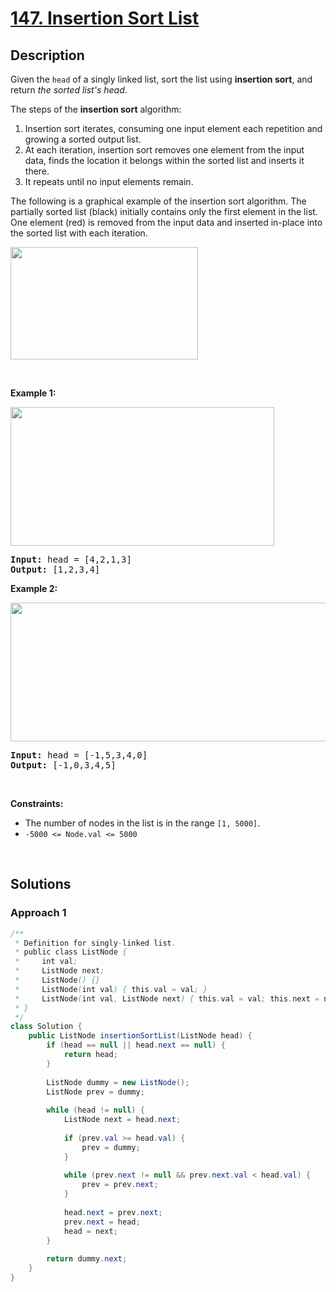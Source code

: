 # [147. Insertion Sort List](https://leetcode.com/problems/insertion-sort-list)

## Description

<p>Given the <code>head</code> of a singly linked list, sort the list using <strong>insertion sort</strong>, and return <em>the sorted list&#39;s head</em>.</p>

<p>The steps of the <strong>insertion sort</strong> algorithm:</p>

<ol>
    <li>Insertion sort iterates, consuming one input element each repetition and growing a sorted output list.</li>
    <li>At each iteration, insertion sort removes one element from the input data, finds the location it belongs within the sorted list and inserts it there.</li>
    <li>It repeats until no input elements remain.</li>
</ol>

<p>The following is a graphical example of the insertion sort algorithm. The partially sorted list (black) initially contains only the first element in the list. One element (red) is removed from the input data and inserted in-place into the sorted list with each iteration.</p>
<img alt="" src="https://fastly.jsdelivr.net/gh/doocs/leetcode@main/solution/0100-0199/0147.Insertion%20Sort%20List/images/Insertion-sort-example-300px.gif" style="height:180px; width:300px" />
<p>&nbsp;</p>

<p><strong class="example">Example 1:</strong></p>
<img alt="" src="https://fastly.jsdelivr.net/gh/doocs/leetcode@main/solution/0100-0199/0147.Insertion%20Sort%20List/images/sort1linked-list.jpg" style="width: 422px; height: 222px;" />
<pre>
<strong>Input:</strong> head = [4,2,1,3]
<strong>Output:</strong> [1,2,3,4]
</pre>

<p><strong class="example">Example 2:</strong></p>
<img alt="" src="https://fastly.jsdelivr.net/gh/doocs/leetcode@main/solution/0100-0199/0147.Insertion%20Sort%20List/images/sort2linked-list.jpg" style="width: 542px; height: 222px;" />
<pre>
<strong>Input:</strong> head = [-1,5,3,4,0]
<strong>Output:</strong> [-1,0,3,4,5]
</pre>
<p>&nbsp;</p>

<p><strong>Constraints:</strong></p>
<ul>
    <li>The number of nodes in the list is in the range <code>[1, 5000]</code>.</li>
    <li><code>-5000 &lt;= Node.val &lt;= 5000</code></li>
</ul>
<p>&nbsp;</p>

## Solutions

### **Approach 1**

```java
/**
 * Definition for singly-linked list.
 * public class ListNode {
 *     int val;
 *     ListNode next;
 *     ListNode() {}
 *     ListNode(int val) { this.val = val; }
 *     ListNode(int val, ListNode next) { this.val = val; this.next = next; }
 * }
 */
class Solution {
    public ListNode insertionSortList(ListNode head) {
        if (head == null || head.next == null) {
            return head;
        }
        
        ListNode dummy = new ListNode();
        ListNode prev = dummy;
        
        while (head != null) {
            ListNode next = head.next;
            
            if (prev.val >= head.val) {
                prev = dummy;
            }
            
            while (prev.next != null && prev.next.val < head.val) {
                prev = prev.next;
            }
            
            head.next = prev.next;
            prev.next = head;
            head = next;
        }
        
        return dummy.next;
    }
}
```